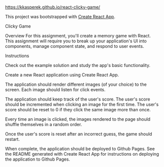 https://kkasperek.github.io/react-clicky-game/

This project was bootstrapped with [Create React App](https://github.com/facebook/create-react-app).

Clicky Game

Overview
For this assignment, you'll create a memory game with React. This assignment will require you to break up your application's UI into components, manage component state, and respond to user events.

Instructions

Check out the example solution and study the app's basic functionality.


Create a new React application using Create React App.


The application should render different images (of your choice) to the screen. Each image should listen for click events.


The application should keep track of the user's score. The user's score should be incremented when clicking an image for the first time. The user's score should be reset to 0 if they click the same image more than once.


Every time an image is clicked, the images rendered to the page should shuffle themselves in a random order.


Once the user's score is reset after an incorrect guess, the game should restart.


When complete, the application should be deployed to Github Pages. See the README generated with Create React App for instructions on deploying the application to Github Pages.


